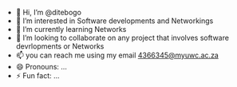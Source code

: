 - 👋 Hi, I’m @ditebogo
- 👀 I’m interested in Software developments and Networkings
- 🌱 I’m currently learning Networks 
- 💞️ I’m looking to collaborate on any project that involves software devrlopments or Networks 
- 📫 you can reach me using my email 4366345@myuwc.ac.za
- 😄 Pronouns: ...
- ⚡ Fun fact: ...

<!---
ditebogo43663435/ditebogo43663435 is a ✨ special ✨ repository because its `README.md` (this file) appears on your GitHub profile.
You can click the Preview link to take a look at your changes.
--->
